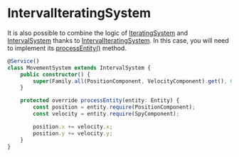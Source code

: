 # IntervalIteratingSystem

It is also possible to combine the logic of [IteratingSystem](iteratingsystem.md) and [IntervalSystem](intervalsystem.md) thanks to [IntervalIteratingSystem](../../api/classes/IntervalIteratingSystem.md). In this case, you will need to implement its [processEntity()](../../api/classes/IntervalIteratingSystem.md#processEntity) method.

```typescript
@Service()
class MovementSystem extends IntervalSystem {
	public constructor() {
		super(Family.all(PositionComponent, VelocityComponent).get(), 0.016);
	}

	protected override processEntity(entity: Entity) {
		const position = entity.require(PositionComponent);
		const velocity = entity.require(SpyComponent);

		position.x += velocity.x;
		position.y += velocity.y;
	}
}
```
